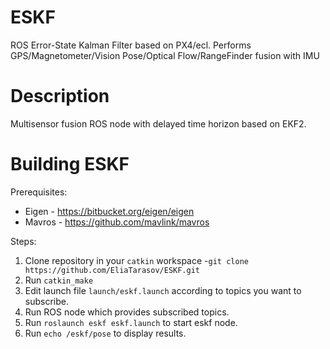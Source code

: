# ESKF
ROS Error-State Kalman Filter based on PX4/ecl. Performs GPS/Magnetometer/Vision Pose/Optical Flow/RangeFinder fusion with IMU

# Description
Multisensor fusion ROS node with delayed time horizon based on EKF2.

# Building ESKF

Prerequisites:
* Eigen - https://bitbucket.org/eigen/eigen
* Mavros - https://github.com/mavlink/mavros

Steps:
1. Clone repository in your `catkin` workspace -`git clone https://github.com/EliaTarasov/ESKF.git`
2. Run `catkin_make`
3. Edit launch file `launch/eskf.launch` according to topics you want to subscribe.
4. Run ROS node which provides subscribed topics.
5. Run `roslaunch eskf eskf.launch` to start eskf node.
6. Run `echo /eskf/pose` to display results.
